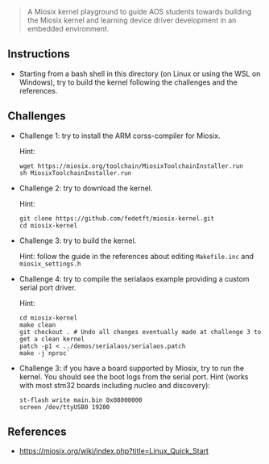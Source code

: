 > A Miosix kernel playground to guide AOS students towards building the Miosix kernel and learning device driver development in an embedded environment.

## Instructions

- Starting from a bash shell in this directory (on Linux or using the WSL on Windows), try to build the kernel following the challenges and the references.

## Challenges

- Challenge 1: try to install the ARM corss-compiler for Miosix.

  Hint:
  
  ```
  wget https://miosix.org/toolchain/MiosixToolchainInstaller.run
  sh MiosixToolchainInstaller.run
  ```

- Challenge 2: try to download the kernel.
  
  Hint:
  
  ```
  git clone https://github.com/fedetft/miosix-kernel.git
  cd miosix-kernel
  ```

- Challenge 3: try to build the kernel.

  Hint: follow the guide in the references about editing `Makefile.inc` and `miosix_settings.h`

- Challenge 4: try to compile the serialaos example providing a custom serial port driver.

  Hint:
  
  ```
  cd miosix-kernel
  make clean
  git checkout . # Undo all changes eventually made at challenge 3 to get a clean kernel
  patch -p1 < ../demos/serialaos/serialaos.patch
  make -j`nproc`
  ```

- Challenge 3: if you have a board supported by Miosix, try to run the kernel.
  You should see the boot logs from the serial port.
  Hint (works with most stm32 boards including nucleo and discovery):
  
  ```
  st-flash write main.bin 0x08000000
  screen /dev/ttyUSB0 19200
  ```
  
## References

- https://miosix.org/wiki/index.php?title=Linux_Quick_Start
